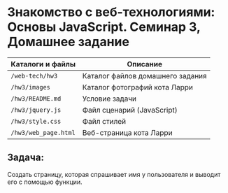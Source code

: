 # Знакомство с веб-технологиями: Основы JavaScript. Семинар 3, Домашнее задание

Каталоги и файлы     | Описание
---------------------|---------------------------------
`/web-tech/hw3`      | Каталог файлов домашнего задания
`/hw3/images`	     | Каталог фотографий кота Ларри
`/hw3/README.md`     | Условие задачи
`/hw3/jquery.js`     | Файл cценарий (JavaScript)
`/hw3/style.css`     | Файл стилей
`/hw3/web_page.html` | Веб-страница кота Ларри


## Задача:

Создать страницу, которая спрашивает имя у пользователя и выводит его с помощью функции.

